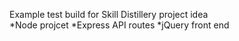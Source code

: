 Example test build for Skill Distillery project idea  
*Node projcet 
*Express API routes
*jQuery front end
